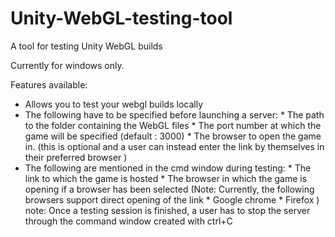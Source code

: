 # Unity-WebGL-testing-tool
A tool for testing Unity WebGL builds 

Currently for windows only. 

Features available:
   - Allows you to test your webgl builds locally   
   - The following have to be specified before launching a server:
         * The path to the folder containing the WebGL files
         * The port number at which the game will be specified (default : 3000)
         * The browser to open the game in. 
           (this is optional and a user can instead enter the link by themselves in their preferred browser )
   - The following are mentioned in the cmd window during testing:
         * The link to which the game is hosted
         * The browser in which the game is opening if a browser has been selected
            (Note:
              Currently, the following browsers support direct opening of the link
               * Google chrome
               * Firefox
            )
note:
   Once a testing session is finished, a user has to stop the server through the command window created with ctrl+C
